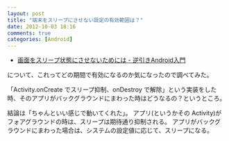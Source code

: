 ```yaml
---
layout: post
title: "端末をスリープにさせない設定の有効範囲は？"
date: 2012-10-03 18:16
comments: true
categories: [Android]
---
```

* [画面をスリープ状態にさせないためには - 逆引きAndroid入門](http://www.adakoda.com/android/000207.html)

について、これってどの期間で有効になるのか気になったので調べてみた。
<!-- more -->
「Activity.onCreate でスリープ抑制、onDestroy で解除」という実装をした時、そのアプリがバックグラウンドにまわった時はどうなるの？というところ。

結論は「ちゃんといい感じで動いてくれた」。
アプリ(というかその Activity)がフォアグラウンドの時は、スリープは期待通り抑制される。
アプリがバックグラウンドにまわった場合は、システムの設定値に応じて、スリープになる。